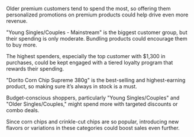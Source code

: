 Older premium customers tend to spend the most, so offering them personalized promotions on premium products could help drive even more revenue.

"Young Singles/Couples - Mainstream" is the biggest customer group, but their spending is only moderate. Bundling products could encourage them to buy more.

The highest spenders, especially the top customer with $1,300 in purchases, could be kept engaged with a tiered loyalty program that rewards their spending.

"Dorito Corn Chip Supreme 380g" is the best-selling and highest-earning product, so making sure it’s always in stock is a must.

Budget-conscious shoppers, particularly "Young Singles/Couples" and "Older Singles/Couples," might spend more with targeted discounts or combo deals.

Since corn chips and crinkle-cut chips are so popular, introducing new flavors or variations in these categories could boost sales even further.
